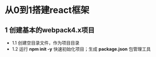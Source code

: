 # 从0到1搭建react框架
## 1 创建基本的webpack4.x项目
* 1.1 创建空目录文件，作为项目目录
* 1.2 运行 **npm init -y** 快速初始化项目；生成 **package.json** 包管理工具
